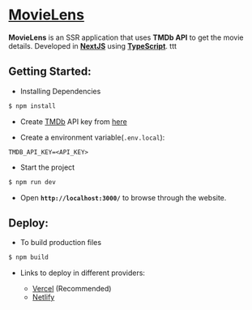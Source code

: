 # [MovieLens](https://movie-lens.vercel.app/)

**MovieLens** is an SSR application that uses **TMDb API** to get the movie details. Developed in **[NextJS](https://nextjs.org/)** using **[TypeScript](https://www.typescriptlang.org/)**.
ttt
## Getting Started:


- Installing Dependencies

```sh
$ npm install
```

- Create [TMDb](https://www.themoviedb.org/) API key from [here](https://developers.themoviedb.org/3/getting-started/introduction)

- Create a environment variable(`.env.local`):

```
TMDB_API_KEY=<API_KEY>
```

- Start the project

```sh
$ npm run dev
```

- Open **`http://localhost:3000/`** to browse through the website.

## Deploy:

- To build production files

```sh
$ npm build
```

- Links to deploy in different providers:

    - [Vercel](https://nextjs.org/docs/deployment) (Recommended)
    - [Netlify](https://www.netlify.com/with/nextjs/)
